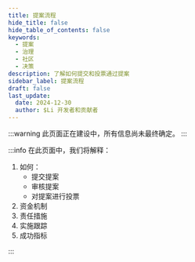 ```yaml
---
title: 提案流程
hide_title: false
hide_table_of_contents: false
keywords:
  - 提案
  - 治理
  - 社区
  - 决策
description: 了解如何提交和投票通过提案
sidebar_label: 提案流程
draft: false
last_update:
  date: 2024-12-30
  author: $Li 开发者和贡献者
---
```


:::warning
此页面正在建设中，所有信息尚未最终确定。
:::

:::info
在此页面中，我们将解释：

1. 如何：
   - 提交提案
   - 审核提案
   - 对提案进行投票
2. 资金机制
3. 责任措施
4. 实施跟踪
5. 成功指标

:::

